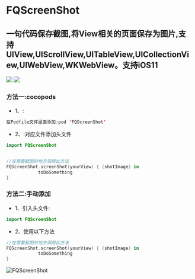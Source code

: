 # FQScreenShot

## 一句代码保存截图,将View相关的页面保存为图片,支持 UIView,UIScrollView,UITableView,UICollectionView,UIWebView,WKWebView。支持iOS11

[![](https://img.shields.io/badge/Supported-iOS9-4BC51D.svg?style=flat-square)](https://github.com/Teacher-Fu/FQScreenshot)
[![](https://img.shields.io/badge/Swift-compatible-4BC51D.svg?style=flat-square)](https://github.com/Teacher-Fu/FQScreenshot)


### 方法一:cocopods
- 1、:

```swift
在Podfile文件里面添加:pod 'FQScreenShot'
```
- 2、:对应文件添加头文件

```swift
import FQScreenShot


//在需要截图的地方调用此方法
FQScreenShot.screenShot(yourView) { (shotImage) in
            toDoSomething
}
```

### 方法二:手动添加
- 1、引入头文件:

```swift
import FQScreenShot
```
- 2、使用以下方法

```swift
//在需要截图的地方调用此方法
FQScreenShot.screenShot(yourView) { (shotImage) in
            toDoSomething
}
```


![FQScreenShot](shot.gif)


